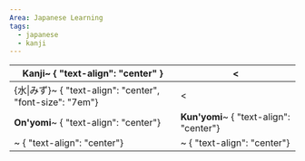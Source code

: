 ```yaml
---
Area: Japanese Learning
tags:
  - japanese
  - kanji
---
```



| Kanji~ { "text-align": "center" }                      | <                                       |
| ------------------------------------------------------ | --------------------------------------- |
| {水\|みず}~ { "text-align": "center", "font-size": "7em"} | <                                       |
| **On'yomi**~ { "text-align": "center"}                 | **Kun'yomi**~ { "text-align": "center"} |
| ~ { "text-align": "center"}                            | ~ { "text-align": "center"}             |
